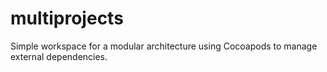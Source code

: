 # multiprojects
Simple workspace for a modular architecture using Cocoapods to manage external dependencies.
